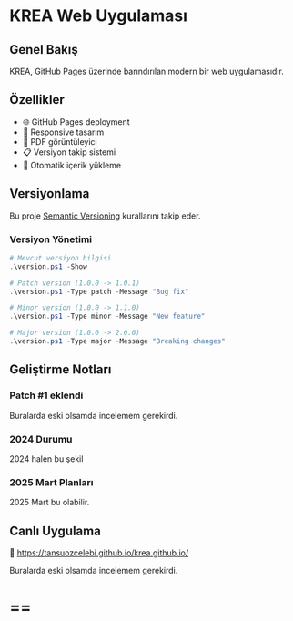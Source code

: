 # KREA Web Uygulaması

## Genel Bakış
KREA, GitHub Pages üzerinde barındırılan modern bir web uygulamasıdır.

## Özellikler
- 🌐 GitHub Pages deployment
- 📱 Responsive tasarım
- 📄 PDF görüntüleyici
- 📋 Versiyon takip sistemi
- 🔄 Otomatik içerik yükleme

## Versiyonlama
Bu proje [Semantic Versioning](https://semver.org/) kurallarını takip eder.

### Versiyon Yönetimi
```powershell
# Mevcut versiyon bilgisi
.\version.ps1 -Show

# Patch version (1.0.0 -> 1.0.1)
.\version.ps1 -Type patch -Message "Bug fix"

# Minor version (1.0.0 -> 1.1.0)  
.\version.ps1 -Type minor -Message "New feature"

# Major version (1.0.0 -> 2.0.0)
.\version.ps1 -Type major -Message "Breaking changes"
```

## Geliştirme Notları

### Patch #1 eklendi
Buralarda eski olsamda incelemem gerekirdi.

### 2024 Durumu
2024 halen bu şekil

### 2025 Mart Planları
2025 Mart bu olabilir.

## Canlı Uygulama
🔗 https://tansuozcelebi.github.io/krea.github.io/



Buralarda eski olsamda incelemem gerekirdi.

==
=====

